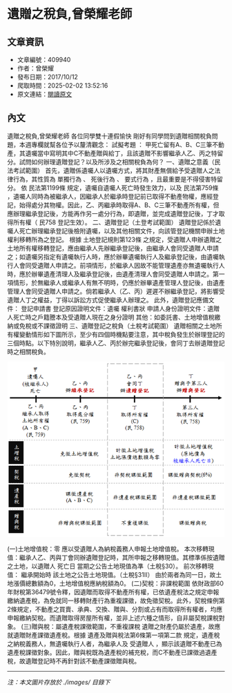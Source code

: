 # 遺贈之稅負,曾榮耀老師

## 文章資訊
- 文章編號：409940
- 作者：曾榮耀
- 發布日期：2017/10/12
- 爬取時間：2025-02-02 13:52:16
- 原文連結：[閱讀原文](https://real-estate.get.com.tw/Columns/detail.aspx?no=409940)

## 內文
遺贈之稅負,曾榮耀老師
各位同學雙十連假愉快
剛好有同學問到遺贈相關稅負問題，本週專欄就幫各位予以釐清觀念：
試擬考題
：
甲死亡留有A、B、C三筆不動產，其遺囑當中寫明其中C不動產贈與給丁，且該遺贈不影響繼承人乙、丙之特留分。試問如何辦理遺贈登記？以及所涉及之相關稅負為何？
一、遺贈之意義（民法考試範圍）
首先，遺贈係遺囑人以遺囑方式，將其財產無償給予受遺贈人之法律行為，其性質為
單獨行為
、
死後行為
、
要式行為
，且最重要是不得侵害特留分。
依
民法第1199條
規定，遺囑自遺囑人死亡時發生效力，以及
民法第759條
，遺囑人同時為被繼承人，因繼承人於繼承時登記前已取得不動產物權，應經登記，始得處分其物權。因此，乙、丙繼承時取得A、B、C三筆不動產所有權，但應辦理繼承登記後，方能再作另一處分行為，即遺贈，並完成遺贈登記後，丁才取得所有權（
民758
登記生效）。
二、遺贈登記（土登考試範圍）
遺贈登記係於遺囑人死亡辦理繼承登記後檢附遺囑，以及其他相關文件，向該管登記機關申辦土地權利移轉所為之登記。
根據
土地登記規則第123條
之規定，受遺贈人申辦遺贈之土地所有權移轉登記，應由繼承人先辦繼承登記後，由繼承人會同受遺贈人申請之；如遺囑另指定有遺囑執行人時，應於辦畢遺囑執行人及繼承登記後，由遺囑執行人會同受遺贈人申請之。前項情形，於繼承人因故不能管理遺產亦無遺囑執行人時，應於辦畢遺產清理人及繼承登記後，由遺產清理人會同受遺贈人申請之。第一項情形，於無繼承人或繼承人有無不明時，仍應於辦畢遺產管理人登記後，由遺產管理人會同受遺贈人申請之。倘若繼承人（乙、丙）遲遲不辦繼承登記，將影響受遺贈人丁之權益，丁得以訴訟方式促使繼承人辦理之。
此外，遺贈登記應備文件：
登記申請書
登記原因證明文件：遺囑
權利書狀
申請人身份證明文件：遺贈人死亡時之戶籍謄本及受遺贈人現在之身分證明
其他：如委託書、土地增值稅繳納或免稅或不課徵證明
三、遺贈登記之稅負（土稅考試範圍）
遺贈相關之土地所有權變動情形如下圖所示，至少有四個時機點要注意，其中稅負發生於辦理登記的三個時點。以下特別說明，繼承人乙、丙於辦完繼承登記後，會同丁去辦遺贈登記時之相關稅負。

![圖片](./images/409940_65d4c26954a92bde0d905af8a53f3cea.png)

(一)土地增值稅：零
應以受遺贈人為納稅義務人申報土地增值稅。
本次移轉現值：繼承人乙、丙與丁會同辦遺贈登記時，其所申報之移轉現值。其標準係按遺贈之土地，以遺贈人
死亡日
當期之公告土地現值為準（土稅§30）。
前次移轉現值：
繼承開始時
該土地之公告土地現值。（土稅§31II）
由於兩者為同一日，故土地漲價總數額為0，土地增值稅應納稅額為0。
(二)契稅：非課稅範圍
依財政部60年財稅第36479號令釋，因遺贈而取得不動產所有權，已依遺產稅法之規定申報繳納遺產稅，為免就同一移轉財產行為重複課徵，故免徵契稅。此外，契稅條例第2條規定，不動產之買賣、承典、交換、贈與、分割或占有而取得所有權者，均應申報繳納契稅。而遺贈取得房屋所有權，並非上述六種之情形，自非屬契稅課稅對象。
(三)贈與稅：屬遺產稅課徵範圍，不重複課稅
遺贈之財產仍屬於遺產，故應就遺贈財產課徵遺產稅。根據
遺產及贈與稅法第6條第一項第二款
規定，遺產稅之納稅義務人，無遺囑執行人者，為繼承人及
受遺贈人
，顯示該遺贈不動產已為遺產稅課徵對象。因此，贈與稅既為遺產稅的補充稅，而C不動產已課徵過遺產稅，故遺贈登記時不再針對該不動產課徵贈與稅。

---
*注：本文圖片存放於 ./images/ 目錄下*
